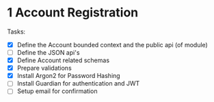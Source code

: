 # 1 Account Registration

Tasks:

- [x] Define the Account bounded context and the public api (of module)
- [ ] Define the JSON api's
- [x] Define Account related schemas
- [x] Prepare validations
- [x] Install Argon2 for Password Hashing
- [ ] Install Guardian for authentication and JWT
- [ ] Setup email for confirmation
